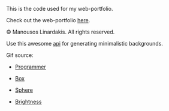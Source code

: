 This is the code used for my web-portfolio.

Check out the web-portfolio [here](http://manouslinard.github.io/).

&copy; Manousos Linardakis. All rights reserved.

Use this awesome [api](https://github.com/DenverCoder1/minimalistic-wallpaper-collection) for generating minimalistic backgrounds.

Gif source:


* [Programmer](https://media1.giphy.com/media/u2pmTWUi0MXjyrMaVj/giphy.gif?cid=ecf05e47i3sl99ki6n55yqo94g3gs66lkh2lyjykgexew1nv&rid=giphy.gif&ct=g)

* [Box](https://media0.giphy.com/media/povenlBAIz14s/giphy.gif?cid=ecf05e47birc5h11vkqcvq4hbkjhz2936qqf9vb4esue7ce6&rid=giphy.gif&ct=g)

* [Sphere](https://media0.giphy.com/media/20zeXryvanSXys6Trb/giphy.gif?cid=ecf05e477gfx64dxb4b5ung50taz6mjmynxi4wib21sw9c93&rid=giphy.gif&ct=g)

* [Brightness](https://www.vectorstock.com/royalty-free-vector/brightness-sun-icon-vector-24579909)
